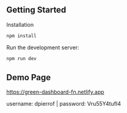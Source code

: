 ## Getting Started

Installation
```bash
npm install
```

Run the development server:

```bash
npm run dev
```

## Demo Page
https://green-dashboard-fn.netlify.app

username: dpierrof | 
password: Vru55Y4tufI4

